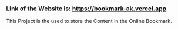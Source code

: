 ### Link of the Website is: https://bookmark-ak.vercel.app
This Project is the used to store the Content in the Online Bookmark.
